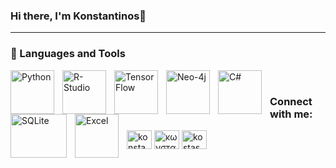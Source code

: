### Hi there, I'm Konstantinos👋


---

### 🧰 Languages and Tools

<img align="left" width="70px" height="70px" alt="Python"  style="padding-right:10px;" src="https://cdn.jsdelivr.net/gh/devicons/devicon/icons/python/python-original.svg"/>
<img align="left" alt="R- Studio" width="70px" style="padding-right:10px;" src="https://cdn.jsdelivr.net/gh/devicons/devicon/icons/rstudio/rstudio-original.svg" />
<img align="left" alt="TensorFlow" width="70px" style="padding-right:10px;" src="https://cdn.jsdelivr.net/gh/devicons/devicon/icons/tensorflow/tensorflow-original.svg" />
<img align="left" alt="Neo-4j" width="70px" style="padding-right:10px;" src="https://cdn.jsdelivr.net/gh/devicons/devicon/icons/neo4j/neo4j-original.svg" />
<img align="left" alt="C#" width="70px" style="padding-right:10px;" src="https://cdn.jsdelivr.net/gh/devicons/devicon/icons/csharp/csharp-original.svg" />
<img align="left" alt="SQLite" width="90px" height="70px" style="padding-right:10px;" src="https://cdn.jsdelivr.net/gh/devicons/devicon/icons/sqlite/sqlite-original-wordmark.svg" />
<img align="left" alt="Excel" width="70px" style="padding-right:10px;" src="https://1000logos.net/wp-content/uploads/2020/08/Microsoft-Excel-Logo-500x313.png" />
<br />


<h3 align="left">Connect with me:</h3>
<p align="left">
<a href="https://linkedin.com/in/Konstantinos Pasvantis" target="blank"><img align="center" src="https://raw.githubusercontent.com/rahuldkjain/github-profile-readme-generator/master/src/images/icons/Social/linked-in-alt.svg" alt="konstantinos pasvantis" height="30" width="40" /></a>
<a href="https://fb.com/κωνσταντινος πασβαντης" target="blank"><img align="center" src="https://raw.githubusercontent.com/rahuldkjain/github-profile-readme-generator/master/src/images/icons/Social/facebook.svg" alt="κωνσταντινος πασβαντης" height="30" width="40" /></a>
<a href="https://instagram.com/kostas_pasvantiss" target="blank"><img align="center" src="https://raw.githubusercontent.com/rahuldkjain/github-profile-readme-generator/master/src/images/icons/Social/instagram.svg" alt="kostas_pasvantiss" height="30" width="40" /></a>
</p>




<br />


<!--
**konstantinospasvantis/konstantinospasvantis** is a ✨ _special_ ✨ repository because its `README.md` (this file) appears on your GitHub profile.

Here are some ideas to get you started:

- 🔭 I’m currently working on ...
- 🌱 I’m currently learning ...
- 👯 I’m looking to collaborate on ...
- 🤔 I’m looking for help with ...
- 💬 Ask me about ...
- 📫 How to reach me: ...
- 😄 Pronouns: ...
- ⚡ Fun fact: ...
-->
